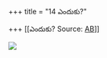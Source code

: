 +++
title = "14 ఎందుకు?"

+++
[[ఎందుకు?	Source: [AB](https://andhrabharati.com/strI_bAla/bAlabhASha/eMduku.html)]]

![](14b.gif)
